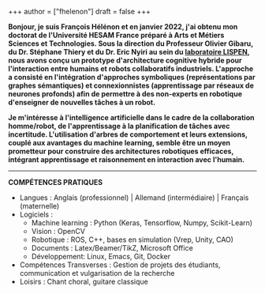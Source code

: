 
+++
author = ["fhelenon"]
draft = false 
+++


**Bonjour, je suis François Hélénon et en janvier 2022, j'ai obtenu mon doctorat de l'Université HESAM France préparé à Arts et Métiers Sciences et Technologies. Sous la direction du Professeur Olivier Gibaru, du Dr. Stéphane Thiery et du Dr. Eric Nyiri au sein du [laboratoire LISPEN](https://lispen.ensam.eu/), nous avons conçu un prototype d'architecture cognitive hybride pour l'interaction entre humains et robots collaboratifs industriels. L'approche a consisté en l'intégration d'approches symboliques (représentations par graphes sémantiques) et connexionnistes (apprentissage par réseaux de neurones profonds) afin de permettre à des non-experts en robotique d'enseigner de nouvelles tâches à un robot.** 

**Je m'intéresse à l'intelligence artificielle dans le cadre de la collaboration homme/robot, de l'apprentissage à la planification de tâches avec incertitude. L'utilisation d'arbres de comportement et  leurs extensions, couplé aux avantages du machine learning, semble être un moyen prometteur pour construire des architectures robotiques efficaces, intégrant apprentissage et raisonnement en interaction avec l'humain.** 

---


**COMPÉTENCES PRATIQUES**
- Langues : Anglais (professionnel) | Allemand (intermédiaire) | Français (maternelle)
- Logiciels : 
  - Machine learning : Python (Keras, Tensorflow, Numpy, Scikit-Learn)
  - Vision : OpenCV
  - Robotique : ROS, C++, bases en simulation (Vrep, Unity, CAO)
  - Documents : Latex/Beamer/TikZ, Microsoft Office
  - Développement: Linux, Emacs, Git, Docker
- Compétences Transverses : Gestion de projets des étudiants, communication et vulgarisation de la recherche
- Loisirs : Chant choral, guitare classique
